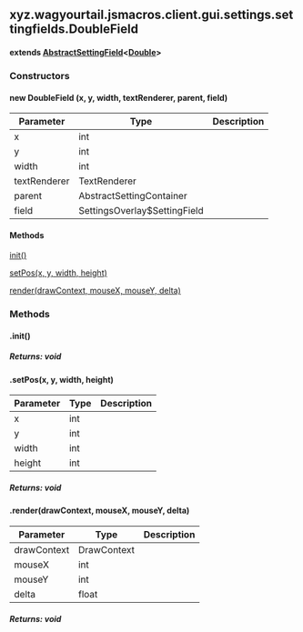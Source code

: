 

xyz.wagyourtail.jsmacros.client.gui.settings.settingfields.DoubleField
----------------------------------------------------------------------

#### extends [AbstractSettingField](1.9.2/xyz/wagyourtail/jsmacros/client/gui/settings/settingfields/AbstractSettingField.html)<[Double](https://docs.oracle.com/javase/8/docs/api/index.html?java/lang/Double.html)>

### Constructors

#### new DoubleField (x, y, width, textRenderer, parent, field)

| Parameter | Type | Description |
|---|---|---|
| x | int |  |
| y | int |  |
| width | int |  |
| textRenderer | TextRenderer |  |
| parent | AbstractSettingContainer |  |
| field | SettingsOverlay$SettingField<Double> |  |



#### Methods

[init()](#init-)


[setPos(x, y, width, height)](#setPos-int-int-int-int-)


[render(drawContext, mouseX, mouseY, delta)](#render-DrawContext-int-int-float-)



### Methods

#### .init()


##### Returns: void



#### .setPos(x, y, width, height)

| Parameter | Type | Description |
|---|---|---|
| x | int |  |
| y | int |  |
| width | int |  |
| height | int |  |

##### Returns: void



#### .render(drawContext, mouseX, mouseY, delta)

| Parameter | Type | Description |
|---|---|---|
| drawContext | DrawContext |  |
| mouseX | int |  |
| mouseY | int |  |
| delta | float |  |

##### Returns: void




